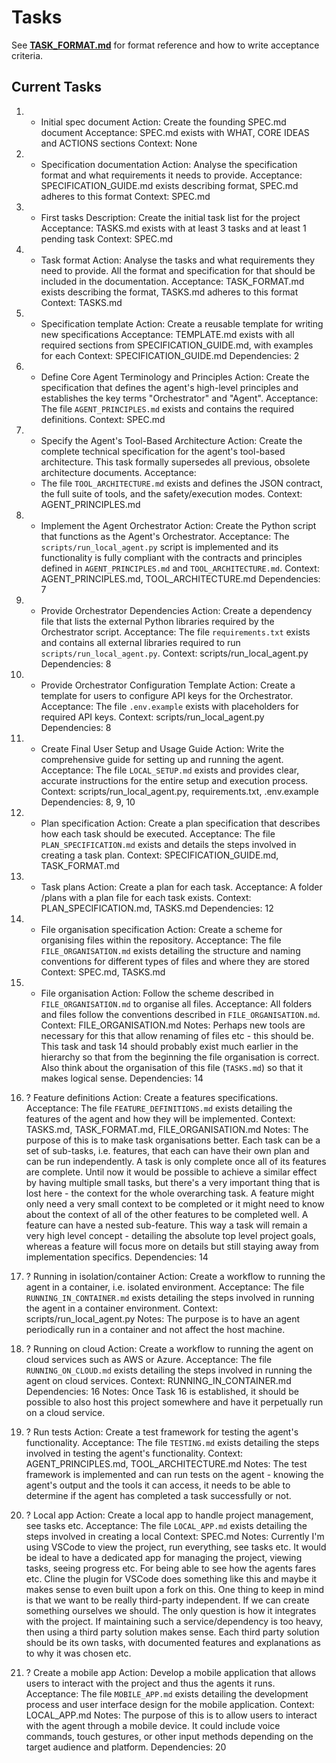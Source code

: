 # Tasks

See **[TASK_FORMAT.md](TASK_FORMAT.md)** for format reference and how to write acceptance criteria.

## Current Tasks

1) + Initial spec document
   Action: Create the founding SPEC.md document
   Acceptance: SPEC.md exists with WHAT, CORE IDEAS and ACTIONS sections
   Context: None

2) + Specification documentation
   Action: Analyse the specification format and what requirements it needs to provide.
   Acceptance: SPECIFICATION_GUIDE.md exists describing format, SPEC.md adheres to this format
   Context: SPEC.md

3) + First tasks
   Description: Create the initial task list for the project
   Acceptance: TASKS.md exists with at least 3 tasks and at least 1 pending task
   Context: SPEC.md

4) + Task format
   Action: Analyse the tasks and what requirements they need to provide. All the format and specification for that should be included in the documentation.
   Acceptance: TASK_FORMAT.md exists describing the format, TASKS.md adheres to this format
   Context: TASKS.md

5) + Specification template
   Action: Create a reusable template for writing new specifications
   Acceptance: TEMPLATE.md exists with all required sections from SPECIFICATION_GUIDE.md, with examples for each
   Context: SPECIFICATION_GUIDE.md
   Dependencies: 2

6) + Define Core Agent Terminology and Principles
   Action: Create the specification that defines the agent's high-level principles and establishes the key terms "Orchestrator" and "Agent".
   Acceptance: The file `AGENT_PRINCIPLES.md` exists and contains the required definitions.
   Context: SPEC.md

7) + Specify the Agent's Tool-Based Architecture
   Action: Create the complete technical specification for the agent's tool-based architecture. This task formally supersedes all previous, obsolete architecture documents.
   Acceptance:
    - The file `TOOL_ARCHITECTURE.md` exists and defines the JSON contract, the full suite of tools, and the safety/execution modes.
   Context: AGENT_PRINCIPLES.md

8) + Implement the Agent Orchestrator
   Action: Create the Python script that functions as the Agent's Orchestrator.
   Acceptance: The `scripts/run_local_agent.py` script is implemented and its functionality is fully compliant with the contracts and principles defined in `AGENT_PRINCIPLES.md` and `TOOL_ARCHITECTURE.md`.
   Context: AGENT_PRINCIPLES.md, TOOL_ARCHITECTURE.md
   Dependencies: 7

9) + Provide Orchestrator Dependencies
    Action: Create a dependency file that lists the external Python libraries required by the Orchestrator script.
    Acceptance: The file `requirements.txt` exists and contains all external libraries required to run `scripts/run_local_agent.py`.
    Context: scripts/run_local_agent.py
    Dependencies: 8

10) + Provide Orchestrator Configuration Template
    Action: Create a template for users to configure API keys for the Orchestrator.
    Acceptance: The file `.env.example` exists with placeholders for required API keys.
    Context: scripts/run_local_agent.py
    Dependencies: 8

11) + Create Final User Setup and Usage Guide
    Action: Write the comprehensive guide for setting up and running the agent.
    Acceptance: The file `LOCAL_SETUP.md` exists and provides clear, accurate instructions for the entire setup and execution process.
    Context: scripts/run_local_agent.py, requirements.txt, .env.example
    Dependencies: 8, 9, 10

12) + Plan specification
    Action: Create a plan specification that describes how each task should be executed.
    Acceptance: The file `PLAN_SPECIFICATION.md` exists and details the steps involved in creating a task plan.
    Context: SPECIFICATION_GUIDE.md, TASK_FORMAT.md

13) + Task plans
   Action: Create a plan for each task.
   Acceptance: A folder /plans with a plan file for each task exists.
   Context: PLAN_SPECIFICATION.md, TASKS.md
   Dependencies: 12

14) + File organisation specification
   Action: Create a scheme for organising files within the repository.
   Acceptance: The file `FILE_ORGANISATION.md` exists detailing the structure and naming conventions for different types of files and where they are stored
   Context: SPEC.md, TASKS.md

15) - File organisation
   Action: Follow the scheme described in `FILE_ORGANISATION.md` to organise all files.
   Acceptance: All folders and files follow the conventions described in `FILE_ORGANISATION.md`.
   Context: FILE_ORGANISATION.md
   Notes: Perhaps new tools are necessary for this that allow renaming of files etc - this should be. This task and task 14 should probably exist much earlier in the hierarchy so that from the beginning the file organisation is correct. Also think about the organisation of this file (`TASKS.md`) so that it makes logical sense.
   Dependencies: 14

17) ? Feature definitions
   Action: Create a features specifications.
   Acceptance: The file `FEATURE_DEFINITIONS.md` exists detailing the features of the agent and how they will be implemented.
   Context: TASKS.md, TASK_FORMAT.md, FILE_ORGANISATION.md
   Notes: The purpose of this is to make task organisations better. Each task can be a set of sub-tasks, i.e. features, that each can have their own plan and can be run independently. A task is only complete once all of its features are complete. Until now it would be possible to achieve a similar effect by having multiple small tasks, but there's a very important thing that is lost here - the context for the whole overarching task. A feature might only need a very small context to be completed or it might need to know about the context of all of the other features to be completed well. A feature can have a nested sub-feature. This way a task will remain a very high level concept - detailing the absolute top level project goals, whereas a feature will focus more on details but still staying away from implementation specifics.
   Dependencies: 14

18) ? Running in isolation/container
   Action: Create a workflow to running the agent in a container, i.e. isolated environment.
   Acceptance: The file `RUNNING_IN_CONTAINER.md` exists detailing the steps involved in running the agent in a container environment.
   Context: scripts/run_local_agent.py
   Notes: The purpose is to have an agent periodically run in a container and not affect the host machine.

19) ? Running on cloud
   Action: Create a workflow to running the agent on cloud services such as AWS or Azure.
   Acceptance: The file `RUNNING_ON_CLOUD.md` exists detailing the steps involved in running the agent on cloud services.
   Context: RUNNING_IN_CONTAINER.md
   Dependencies: 16
   Notes: Once Task 16 is established, it should be possible to also host this project somewhere and have it perpetually run on a cloud service.

20) ? Run tests
   Action: Create a test framework for testing the agent's functionality.
   Acceptance: The file `TESTING.md` exists detailing the steps involved in testing the agent's functionality.
   Context: AGENT_PRINCIPLES.md, TOOL_ARCHITECTURE.md
   Notes: The test framework is implemented and can run tests on the agent - knowing the agent's output and the tools it can access, it needs to be able to determine if the agent has completed a task successfully or not.

21) ? Local app 
   Action: Create a local app to handle project management, see tasks etc.
   Acceptance: The file `LOCAL_APP.md` exists detailing the steps involved in creating a local
   Context: SPEC.md
   Notes: Currently I'm using VSCode to view the project, run everything, see tasks etc. It would be ideal to have a dedicated app for managing the project, viewing tasks, seeing progress etc. For being able to see how the agents fares etc. Cline the plugin for VSCode does something like this and maybe it makes sense to even built upon a fork on this. One thing to keep in mind is that we want to be really third-party independent. If we can create something ourselves we should. The only question is how it integrates with the project. If maintaining such a service/dependency is too heavy, then using a third party solution makes sense. Each third party solution should be its own tasks, with documented features and explanations as to why it was chosen etc.

22) ? Create a mobile app
    Action: Develop a mobile application that allows users to interact with the project and thus the agents it runs.
    Acceptance: The file `MOBILE_APP.md` exists detailing the development process and user interface design for the mobile application.
    Context: LOCAL_APP.md
    Notes: The purpose of this is to allow users to interact with the agent through a mobile device. It could include voice commands, touch gestures, or other input methods depending on the target audience and platform.
    Dependencies: 20
